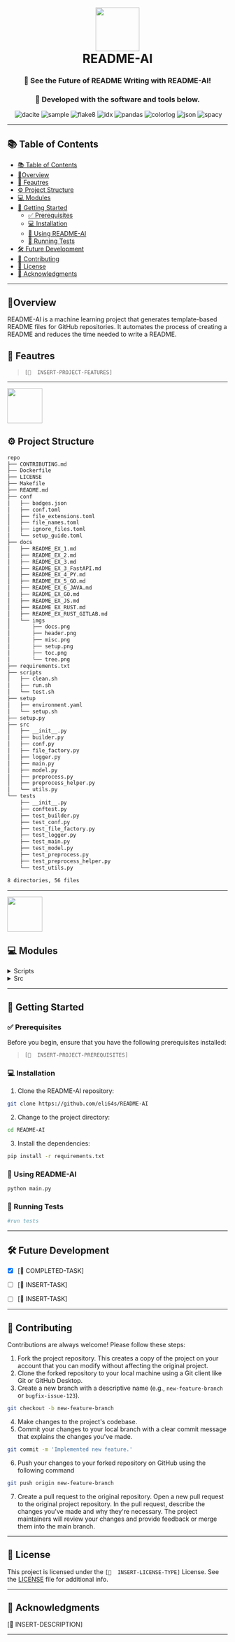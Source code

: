 
<div align="center">
<h1 align="center">
<img src="https://raw.githubusercontent.com/PKief/vscode-material-icon-theme/ec559a9f6bfd399b82bb44393651661b08aaf7ba/icons/folder-markdown-open.svg" width="100" />
<br>
README-AI
</h1>
<h3 align="center">📍 See the Future of README Writing with README-AI!</h3>
<h3 align="center">🚀 Developed with the software and tools below.</h3>
<p align="center">

<img src="https://img.shields.io/badge/OpenAI-412991.svg?style=for-the-badge&logo=OpenAI&logoColor=white" alt="" />
<img src="https://img.shields.io/badge/pandas-150458.svg?style=for-the-badge&logo=pandas&logoColor=white" alt="dacite" />
<img src="https://img.shields.io/badge/Markdown-000000.svg?style=for-the-badge&logo=Markdown&logoColor=white" alt="sample" />
<img src="https://img.shields.io/badge/JSON-000000.svg?style=for-the-badge&logo=JSON&logoColor=white" alt="flake8" />

<img src="https://img.shields.io/badge/Python-3776AB.svg?style=for-the-badge&logo=Python&logoColor=white" alt="idx" />
<img src="https://img.shields.io/badge/Pytest-0A9EDC.svg?style=for-the-badge&logo=Pytest&logoColor=white" alt="pandas" />
<img src="https://img.shields.io/badge/spaCy-09A3D5.svg?style=for-the-badge&logo=spaCy&logoColor=white" alt="colorlog" />
<img src="https://img.shields.io/badge/GNU%20Bash-4EAA25.svg?style=for-the-badge&logo=GNU-Bash&logoColor=white" alt="json" />
<img src="https://img.shields.io/badge/precommit-FAB040.svg?style=for-the-badge&logo=pre-commit&logoColor=black" alt="spacy" />
</p>

</div>

---
## 📚 Table of Contents
- [📚 Table of Contents](#-table-of-contents)
- [📍Overview](#overview)
- [🔮 Feautres](#-feautres)
- [⚙️ Project Structure](#️-project-structure)
- [💻 Modules](#-modules)
- [🚀 Getting Started](#-getting-started)
  - [✅ Prerequisites](#-prerequisites)
  - [💻 Installation](#-installation)
  - [🤖 Using README-AI](#-using-readme-ai)
  - [🧪 Running Tests](#-running-tests)
- [🛠 Future Development](#-future-development)
- [🤝 Contributing](#-contributing)
- [🪪 License](#-license)
- [🙏 Acknowledgments](#-acknowledgments)

---

## 📍Overview

README-AI is a machine learning project that generates template-based README files for GitHub repositories. It automates the process of creating a README and reduces the time needed to write a README.

## 🔮 Feautres

> `[📌  INSERT-PROJECT-FEATURES]`

---

<img src="https://raw.githubusercontent.com/PKief/vscode-material-icon-theme/ec559a9f6bfd399b82bb44393651661b08aaf7ba/icons/folder-github-open.svg" width="80" />

## ⚙️ Project Structure


```bash
repo
├── CONTRIBUTING.md
├── Dockerfile
├── LICENSE
├── Makefile
├── README.md
├── conf
│   ├── badges.json
│   ├── conf.toml
│   ├── file_extensions.toml
│   ├── file_names.toml
│   ├── ignore_files.toml
│   └── setup_guide.toml
├── docs
│   ├── README_EX_1.md
│   ├── README_EX_2.md
│   ├── README_EX_3.md
│   ├── README_EX_3_FastAPI.md
│   ├── README_EX_4_PY.md
│   ├── README_EX_5_GO.md
│   ├── README_EX_6_JAVA.md
│   ├── README_EX_GO.md
│   ├── README_EX_JS.md
│   ├── README_EX_RUST.md
│   ├── README_EX_RUST_GITLAB.md
│   └── imgs
│       ├── docs.png
│       ├── header.png
│       ├── misc.png
│       ├── setup.png
│       ├── toc.png
│       └── tree.png
├── requirements.txt
├── scripts
│   ├── clean.sh
│   ├── run.sh
│   └── test.sh
├── setup
│   ├── environment.yaml
│   └── setup.sh
├── setup.py
├── src
│   ├── __init__.py
│   ├── builder.py
│   ├── conf.py
│   ├── file_factory.py
│   ├── logger.py
│   ├── main.py
│   ├── model.py
│   ├── preprocess.py
│   ├── preprocess_helper.py
│   └── utils.py
└── tests
    ├── __init__.py
    ├── conftest.py
    ├── test_builder.py
    ├── test_conf.py
    ├── test_file_factory.py
    ├── test_logger.py
    ├── test_main.py
    ├── test_model.py
    ├── test_preprocess.py
    ├── test_preprocess_helper.py
    └── test_utils.py

8 directories, 56 files
```

---

<img src="https://raw.githubusercontent.com/PKief/vscode-material-icon-theme/ec559a9f6bfd399b82bb44393651661b08aaf7ba/icons/folder-src-open.svg" width="80" />

## 💻 Modules

<details closed><summary>Scripts</summary>

| File     | Summary                                                                                                                                                                                                                    | Module           |
|:---------|:---------------------------------------------------------------------------------------------------------------------------------------------------------------------------------------------------------------------------|:-----------------|
| run.sh   | This code is a Bash script that activates a Conda environment and runs a Python script. It also allows for the exporting of environment variables.                                                                         | scripts/run.sh   |
| clean.sh | This bash script removes unwanted files and directories, such as backup files, Python cache files and directories, build artifacts, Jupyter notebook checkpoints, pytest cache, benchmarks, raw data files, and log files. | scripts/clean.sh |
| test.sh  | This code is a Bash script that activates a conda environment, sets the directories to include and exclude in a coverage report, generates the coverage report and saves it to a file, and then removes files and folders. | scripts/test.sh  |

</details>

<details closed><summary>Src</summary>

| File                 | Summary                                                                                                                                                                                                                                                                                                             | Module                   |
|:---------------------|:--------------------------------------------------------------------------------------------------------------------------------------------------------------------------------------------------------------------------------------------------------------------------------------------------------------------|:-------------------------|
| preprocess.py        | This code handles preprocessing of the input codebase, including cloning or copying a repository from a URL or local path, getting the contents of all the files, and getting the dependencies of a project.                                                                                                        | src/preprocess.py        |
| conf.py              | This code provides configuration constants for an application, including OpenAI, Git, Markdown, and Paths. It also includes a helper function to read configuration files and update the helper configurations.                                                                                                     | src/conf.py              |
| preprocess_helper.py | This code provides helper functions for dependency parsing for README-AI. It includes functions for parsing files in Python, Rust, Javascript, and Java, such as Conda environment files, Pipfiles, Pyproject TOML files, Cargo TOML files, Cargo lock files, package.json files, Yarn lock files, Go module files | src/preprocess_helper.py |
| logger.py            | This code is a custom logger module using loguru for README-AI. It provides functions for logging messages at different levels, such as info, debug, warning, error, critical, trace, success, and exception. It also allows for custom logging levels.                                                            | src/logger.py            |
| file_factory.py      | This module provides a FileHandler class for reading and writing different file types, such as Markdown, TOML, and JSON. It includes methods for reading and writing files, as well as a cache for storing file contents.                                                                                           | src/file_factory.py      |
| model.py             | This code is an OpenAI API handler for generating text for the README.md file. It uses connection pooling to make requests to the OpenAI API, and uses Spacy's NLP pipeline to process the generated text. It also includes a custom exception class for OpenAI errors.                                             | src/model.py             |
| builder.py           | This code builds a README.md file for a codebase using a configuration Markdown template, OpenAI API language models, and project dependencies. It parses project files, generates badge icons, creates a setup guide, and creates a directory tree structure for the README.md file.                               | src/builder.py           |
| utils.py             | This code provides utility methods for a project, including a function to reformat a sentence by removing extra white space and a function to check if a given string is a valid URL.                                                                                                                               | src/utils.py             |
| main.py              | This code automates the generation of a README.md file for a codebase using OpenAI's API. It takes in an API key, local codebase directory, output path, and remote GitHub repository as arguments, and generates a summary of the codebase using OpenAI's API.                                                     | src/main.py              |

</details>

<hr />

## 🚀 Getting Started

### ✅ Prerequisites

Before you begin, ensure that you have the following prerequisites installed:
> `[📌  INSERT-PROJECT-PREREQUISITES]`

### 💻 Installation

1. Clone the README-AI repository:
```sh
git clone https://github.com/eli64s/README-AI
```

2. Change to the project directory:
```sh
cd README-AI
```

3. Install the dependencies:
```sh
pip install -r requirements.txt
```

### 🤖 Using README-AI

```sh
python main.py
```

### 🧪 Running Tests
```sh
#run tests
```

<hr />

## 🛠 Future Development
- [X] [📌  COMPLETED-TASK]
- [ ] [📌  INSERT-TASK]
- [ ] [📌  INSERT-TASK]


---

## 🤝 Contributing
Contributions are always welcome! Please follow these steps:
1. Fork the project repository. This creates a copy of the project on your account that you can modify without affecting the original project.
2. Clone the forked repository to your local machine using a Git client like Git or GitHub Desktop.
3. Create a new branch with a descriptive name (e.g., `new-feature-branch` or `bugfix-issue-123`).
```sh
git checkout -b new-feature-branch
```
4. Make changes to the project's codebase.
5. Commit your changes to your local branch with a clear commit message that explains the changes you've made.
```sh
git commit -m 'Implemented new feature.'
```
6. Push your changes to your forked repository on GitHub using the following command
```sh
git push origin new-feature-branch
```
7. Create a pull request to the original repository.
Open a new pull request to the original project repository. In the pull request, describe the changes you've made and why they're necessary.
The project maintainers will review your changes and provide feedback or merge them into the main branch.

---

## 🪪 License

This project is licensed under the `[📌  INSERT-LICENSE-TYPE]` License. See the [LICENSE](https://docs.github.com/en/communities/setting-up-your-project-for-healthy-contributions/adding-a-license-to-a-repository) file for additional info.

---

## 🙏 Acknowledgments

[📌  INSERT-DESCRIPTION]


---
